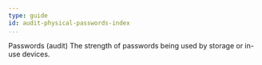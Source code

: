 ```yaml
---
type: guide
id: audit-physical-passwords-index
...
```


Passwords (audit)
The strength of passwords being used by storage or in-use devices.
